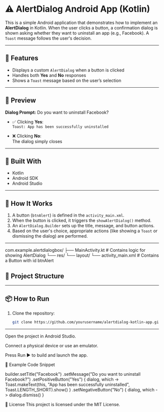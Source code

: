 # ⚠️ AlertDialog Android App (Kotlin)

This is a simple Android application that demonstrates how to implement an **AlertDialog** in Kotlin. When the user clicks a button, a confirmation dialog is shown asking whether they want to uninstall an app (e.g., Facebook). A `Toast` message follows the user's decision.

---

## 🎯 Features

- Displays a custom `AlertDialog` when a button is clicked
- Handles both **Yes** and **No** responses
- Shows a `Toast` message based on the user’s selection

---

## 📱 Preview

**Dialog Prompt:**
Do you want to uninstall Facebook?


- ✅ Clicking **Yes**:  
  `Toast: App has been successfully uninstalled`

- ❌ Clicking **No**:  
  The dialog simply closes

---

## 🧱 Built With

- Kotlin
- Android SDK
- Android Studio

---

## 🧪 How It Works

1. A button (`btnAlert`) is defined in the `activity_main.xml`.
2. When the button is clicked, it triggers the `showAlertDialog()` method.
3. An `AlertDialog.Builder` sets up the title, message, and button actions.
4. Based on the user's choice, appropriate actions (like showing a `Toast` or dismissing the dialog) are performed.

---
com.example.alertdialogbox/
├── MainActivity.kt # Contains logic for showing AlertDialog
└── res/
└── layout/
└── activity_main.xml # Contains a Button with id btnAlert
## 📂 Project Structure

---

## 📦 How to Run

1. Clone the repository:
   ```bash
   git clone https://github.com/yourusername/alertdialog-kotlin-app.git

---

Open the project in Android Studio.

Connect a physical device or use an emulator.

Press Run ▶️ to build and launch the app.

💬 Example Code Snippet

builder.setTitle("Facebook")
    .setMessage("Do you want to uninstall Facebook?")
    .setPositiveButton("Yes") { dialog, which ->
        Toast.makeText(this, "App has been successfully uninstalled", Toast.LENGTH_SHORT).show()
    }
    .setNegativeButton("No") { dialog, which ->
        dialog.dismiss()
    }

📄 License
This project is licensed under the MIT License.
